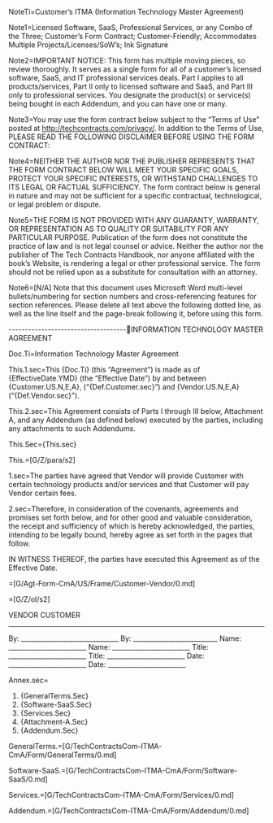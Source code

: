 NoteTi=Customer’s ITMA (Information Technology Master Agreement)

Note1=Licensed Software, SaaS, Professional Services, or any Combo of the Three; Customer’s Form Contract; Customer-Friendly; Accommodates Multiple Projects/Licenses/SoW’s; Ink Signature

Note2=IMPORTANT NOTICE: This form has multiple moving pieces, so review thoroughly. It serves as a single form for all of a customer’s licensed software, SaaS, and IT professional services deals. Part I applies to all products/services, Part II only to licensed software and SaaS, and Part III only to professional services. You designate the product(s) or service(s) being bought in each Addendum, and you can have one or many.

Note3=You may use the form contract below subject to the “Terms of Use” posted at http://techcontracts.com/privacy/. In addition to the Terms of Use, PLEASE READ THE FOLLOWING DISCLAIMER BEFORE USING THE FORM CONTRACT:

Note4=NEITHER THE AUTHOR NOR THE PUBLISHER REPRESENTS THAT THE FORM CONTRACT BELOW WILL MEET YOUR SPECIFIC GOALS, PROTECT YOUR SPECIFIC INTERESTS, OR WITHSTAND CHALLENGES TO ITS LEGAL OR FACTUAL SUFFICIENCY. The form contract below is general in nature and may not be sufficient for a specific contractual, technological, or legal problem or dispute.

Note5=THE FORM IS NOT PROVIDED WITH ANY GUARANTY, WARRANTY, OR REPRESENTATION AS TO QUALITY OR SUITABILITY FOR ANY PARTICULAR PURPOSE. Publication of the form does not constitute the practice of law and is not legal counsel or advice. Neither the author nor the publisher of The Tech Contracts Handbook, nor anyone affiliated with the book’s Website, is rendering a legal or other professional service. The form should not be relied upon as a substitute for consultation with an attorney.

Note6=[N/A] Note that this document uses Microsoft Word multi-level bullets/numbering for section numbers and cross-referencing features for section references. Please delete all text above the following dotted line, as well as the line itself and the page-break following it, before using this form.

------------------------------------INFORMATION TECHNOLOGY MASTER AGREEMENT

Doc.Ti=Information Technology Master Agreement

This.1.sec=This {Doc.Ti} (this “Agreement”) is made as of {EffectiveDate.YMD} (the “Effective Date”) by and between {Customer.US.N,E,A}, (“{Def.Customer.sec}”) and {Vendor.US.N,E,A} (“{Def.Vendor.sec}”).

This.2.sec=This Agreement consists of Parts I through III below, Attachment A, and any Addendum (as defined below) executed by the parties, including any attachments to such Addendums.

This.Sec={This.sec}

This.=[G/Z/para/s2]

1.sec=The parties have agreed that Vendor will provide Customer with certain technology products and/or services and that Customer will pay Vendor certain fees.

2.sec=Therefore, in consideration of the covenants, agreements and promises set forth below, and for other good and valuable consideration, the receipt and sufficiency of which is hereby acknowledged, the parties, intending to be legally bound, hereby agree as set forth in the pages that follow.

IN WITNESS THEREOF, the parties have executed this Agreement as of the Effective Date.

=[G/Agt-Form-CmA/US/Frame/Customer-Vendor/0.md]

=[G/Z/ol/s2]

VENDOR						CUSTOMER
______________________________			______________________________

By: ______________________________		By: __________________________
Name: ________________________			Name: ________________________
Title: ________________________			Title: ________________________
Date: ________________________			Date: ________________________

Annex.sec=<ol><li>{GeneralTerms.Sec}<li>{Software-SaaS.Sec}<li>{Services.Sec}<li>{Attachment-A.Sec}<li>{Addendum.Sec}</ol>

GeneralTerms.=[G/TechContractsCom-ITMA-CmA/Form/GeneralTerms/0.md]

Software-SaaS.=[G/TechContractsCom-ITMA-CmA/Form/Software-SaaS/0.md]

Services.=[G/TechContractsCom-ITMA-CmA/Form/Services/0.md]

Addendum.=[G/TechContractsCom-ITMA-CmA/Form/Addendum/0.md]




